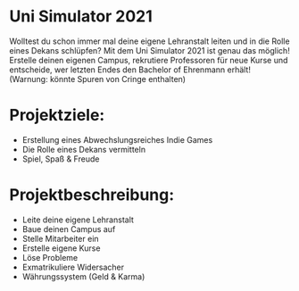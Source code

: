 # Uni Simulator 2021
Wolltest du schon immer mal deine eigene Lehranstalt leiten und in die Rolle eines Dekans schlüpfen? Mit dem Uni Simulator 2021 ist genau das möglich! Erstelle deinen eigenen Campus, rekrutiere Professoren für neue Kurse und entscheide, wer letzten Endes den Bachelor of Ehrenmann erhält! (Warnung: könnte Spuren von Cringe enthalten)  
  
# Projektziele:  
- Erstellung eines Abwechslungsreiches Indie Games  
- Die Rolle eines Dekans vermitteln  
- Spiel, Spaß & Freude  
  
# Projektbeschreibung:  
- Leite deine eigene Lehranstalt   
- Baue deinen Campus auf  
- Stelle Mitarbeiter ein  
- Erstelle eigene Kurse  
- Löse Probleme  
- Exmatrikuliere Widersacher  
- Währungssystem (Geld & Karma) 

